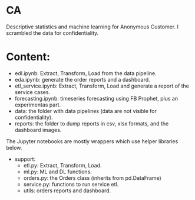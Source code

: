 # CA
Descriptive statistics and machine learning for Anonymous Customer. I scrambled the data for confidentiality.

# Content:

- edl.ipynb: Extract, Transform, Load from the data pipeline.
- eda.ipynb: generate the order reports and a dashboard.
- etl_service.ipynb: Extract, Transform, Load and generate a report of the service cases.
- forecasting.ipynb: timeseries forecasting using FB Prophet, plus an experimentas part.
- data: the folder with data pipelines (data are not visible for confidentiality).
- reports: the folder to dump reports in csv, xlsx formats, and the dashboard images.

The Jupyter notebooks are mostly wrappers which use helper libraries below.

- support:
  -  etl.py: Extract, Transform, Load.
  -  ml.py: ML and DL functions.
  -  orders.py: the Orders class (inherits from pd.DataFrame)
  -  service.py: functions to run service etl.
  -  utils: orders reports and dashboard.
